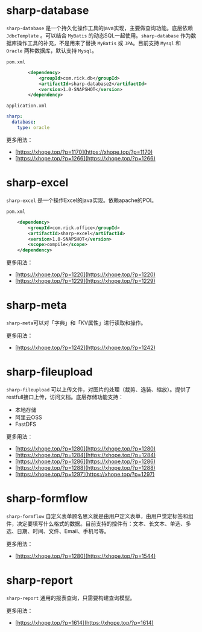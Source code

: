# sharp-database
`sharp-database` 是一个持久化操作工具的java实现，主要做查询功能。底层依赖 `JdbcTemplate` 。可以结合 `MyBatis` 的动态SQL一起使用。`sharp-database` 作为数据库操作工具的补充，不是用来了替换 `MyBatis` 或 `JPA`。目前支持 `Mysql` 和 `Oracle` 两种数据库，默认支持 `Mysql`。

`pom.xml`
```xml
        <dependency>
            <groupId>com.rick.db</groupId>
            <artifactId>sharp-database2</artifactId>
            <version>1.0-SNAPSHOT</version>
        </dependency>
```
`application.xml`
```yml
sharp:
  database:
    type: oracle
```
更多用法：
* [https://xhope.top/?p=1170](https://xhope.top/?p=1170)
* [https://xhope.top/?p=1266](https://xhope.top/?p=1266)

# sharp-excel
`sharp-excel` 是一个操作Excel的java实现。依赖apache的POI。

`pom.xml`
```xml
    <dependency>
        <groupId>com.rick.office</groupId>
        <artifactId>sharp-excel</artifactId>
        <version>1.0-SNAPSHOT</version>
        <scope>compile</scope>
    </dependency>
```
更多用法：
* [https://xhope.top/?p=1220](https://xhope.top/?p=1220)
* [https://xhope.top/?p=1229](https://xhope.top/?p=1229)

# sharp-meta
`sharp-meta`可以对「字典」和「KV属性」进行读取和操作。

更多用法：
* [https://xhope.top/?p=1242](https://xhope.top/?p=1242)

# sharp-fileupload
`sharp-fileupload` 可以上传文件，对图片的处理（裁剪、选装、缩放）。提供了restfull接口上传，访问文档。底层存储功能支持：

* 本地存储
* 阿里云OSS
* FastDFS

更多用法：

* [https://xhope.top/?p=1280](https://xhope.top/?p=1280)
* [https://xhope.top/?p=1284](https://xhope.top/?p=1284)
* [https://xhope.top/?p=1286](https://xhope.top/?p=1286)
* [https://xhope.top/?p=1288](https://xhope.top/?p=1288)
* [https://xhope.top/?p=1297](https://xhope.top/?p=1297)

# sharp-formflow
`sharp-formflow` 自定义表单顾名思义就是由用户定义表单，由用户觉定标签和组件，决定要填写什么格式的数据。目前支持的控件有：文本、长文本、单选、多选、日期、时间、文件、Email、手机号等。

更多用法：

* [https://xhope.top/?p=1280](https://xhope.top/?p=1544)

# sharp-report
`sharp-report` 通用的报表查询，只需要构建查询模型。

更多用法：

* [https://xhope.top/?p=1614](https://xhope.top/?p=1614)